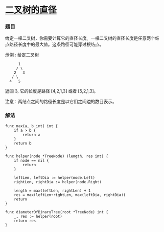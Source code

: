 # [二叉树的直径](https://leetcode-cn.com/problems/diameter-of-binary-tree/)

### 题目

给定一棵二叉树，你需要计算它的直径长度。一棵二叉树的直径长度是任意两个结点路径长度中的最大值。这条路径可能穿过根结点。

示例 :
给定二叉树

```
      1
     / \
    2   3
   / \     
  4   5  
```
  
返回 3, 它的长度是路径 [4,2,1,3] 或者 [5,2,1,3]。

注意：两结点之间的路径长度是以它们之间边的数目表示。

### 解法

```
func max(a, b int) int {
	if a > b {
		return a
	}
	return b
}

func helper(node *TreeNode) (length, res int) {
	if node == nil {
		return
	}

	leftLen, leftDia := helper(node.Left)
	rightLen, rightDia := helper(node.Right)

	length = max(leftLen, rightLen) + 1
	res = max(leftLen+rightLen, max(leftDia, rightDia))
	return
}

func diameterOfBinaryTree(root *TreeNode) int {
	_, res := helper(root)
	return res
}
```
